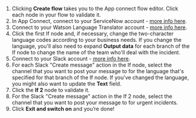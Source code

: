 1. Clicking **Create flow** takes you to the App connect flow editor. Click each node in your flow to validate it. 
1. In App Connect, connect to your ServiceNow account - [more info here](https://developer.ibm.com/integration/docs/app-connect/how-to-guides-for-apps/use-ibm-app-connect-servicenow/). 
1. Connect to your Watson Language Translator account - [more info here](https://developer.ibm.com/integration/docs/app-connect/how-to-guides-for-apps/use-ibm-app-connect-watson-language-translator/).
1. Click the first If node and, if necessary, change the two-character language codes according to your business needs. If you change the language, you'll also need to expand **Output data** for each branch of the If node to change the name of the team who'll deal with the incident.
1. Connect to your Slack account - [more info here](https://developer.ibm.com/integration/docs/app-connect/how-to-guides-for-apps/use-ibm-app-connect-slack/).
1. For each Slack "Create message" action in the If node, select the channel that you want to post your message to for the language that's specified for that branch of the If node. If you've changed the language, you might also want to update the **Text** field. 
1. Click the **If 2** node to validate it.
1. For the Slack "Create message" action in the If 2 node, select the channel that you want to post your message to for urgent incidents.   
1. Click **Exit and switch on** and you’re done!
